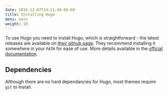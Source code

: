 ```yaml
---
date: 2016-12-07T14:11:40-08:00
title: Installing Hugo
menu: main
weight: 10
---
```


To use Hugo you need to install Hugo, which is straightforward - the latest releases are available on [their github page](https://github.com/spf13/hugo/releases). They recommend installing it somewhere in your `PATH` for ease of use. More details available in the [official documentation](https://gohugo.io/overview/installing/).

## Dependencies

Although there are no hard dependancies for Hugo, most themes require `git` to install. 
